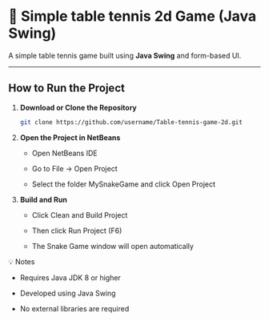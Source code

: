 # 🏓 Simple table tennis 2d Game (Java Swing)

A simple table tennis game built using **Java Swing** and form-based UI.

---

## How to Run the Project

1. **Download or Clone the Repository**
   ```bash
   git clone https://github.com/username/Table-tennis-game-2d.git
2. **Open the Project in NetBeans**
   - Open NetBeans IDE 

    - Go to File → Open Project

    - Select the folder MySnakeGame and click Open Project

3. **Build and Run**

    - Click Clean and Build Project

    - Then click Run Project (F6)

    - The Snake Game window will open automatically

💡 Notes

  - Requires Java JDK 8 or higher

  - Developed using Java Swing

  - No external libraries are required
